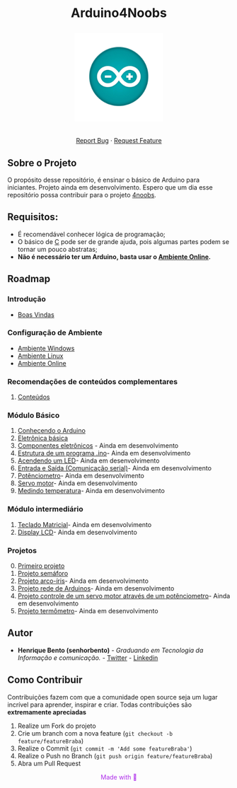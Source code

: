 
<h1 align="center">Arduino4Noobs
<p align="center">
    <img src="src/imgs/ino.png" alt="Arduino Uno" width="200">
</p></h1>

<p align="center">
    <a href="https://github.com/senhorbento/arduino4noobs/issues">Report Bug</a>
    ·
    <a href="https://github.com/senhorbento/arduino4noobs/issues">Request Feature</a>
  </p>

## Sobre o Projeto

O propósito desse repositório, é ensinar o básico de Arduino para iniciantes.
Projeto ainda em desenvolvimento. Espero que um dia esse repositório possa contribuir para o projeto [4noobs](https://github.com/he4rt/4noobs).

## Requisitos:  
<p></p>

- É recomendável conhecer lógica de programação;  
- O básico de [C](https://github.com/jpaulohe4rt/c4noobs) pode ser de grande ajuda, pois algumas partes podem se tornar um pouco abstratas;  
- **Não é necessário ter um Arduino, basta usar o [Ambiente Online](/src/2-Ambiente/3-Ambiente-online.md).**  
 
## Roadmap

### Introdução

- [Boas Vindas](/src/1-Introducao/1-Boas-vindas.md)

### Configuração de Ambiente

- [Ambiente Windows](/src/2-Ambiente/1-Ambiente-windows.md)
- [Ambiente Linux](/src/2-Ambiente/2-Ambiente-linux.md)
- [Ambiente Online](/src/2-Ambiente/3-Ambiente-online.md)

### Recomendações de conteúdos complementares

1. [Conteúdos](/src/3-Extras/1-Extras.md)

### Módulo Básico

01. [Conhecendo o Arduino](/src/4-Modulo-basico/1-Conhecendo.md)
00. [Eletrônica básica](/src/4-Modulo-basico/2-Eletronica-basica.md) 
00. [Componentes eletrônicos](/src/4-Modulo-basico/3-Componentes-eletronicos.md) - Ainda em desenvolvimento
00. [Estrutura de um programa .ino](/src/4-Modulo-basico/zEm-desenvolvimento.md)- Ainda em desenvolvimento
00. [Acendendo um LED](/src/4-Modulo-basico/zEm-desenvolvimento.md)- Ainda em desenvolvimento  
00. [Entrada e Saída (Comunicação serial)](/src/4-Modulo-basico/zEm-desenvolvimento.md)- Ainda em desenvolvimento 
00. [Potênciometro](/src/4-Modulo-basico/zEm-desenvolvimento.md)- Ainda em desenvolvimento  
00. [Servo motor](/src/4-Modulo-basico/zEm-desenvolvimento.md)- Ainda em desenvolvimento  
00. [Medindo temperatura](/src/4-Modulo-basico/zEm-desenvolvimento.md)- Ainda em desenvolvimento  

### Módulo intermediário

01. [Teclado Matricial](/src/4-Modulo-basico/zEm-desenvolvimento.md)- Ainda em desenvolvimento 
00. [Display LCD](/src/4-Modulo-basico/zEm-desenvolvimento.md)- Ainda em desenvolvimento 

### Projetos
00. [Primeiro projeto](/src/Projetos/0-Projeto-blink.md)
01. [Projeto semáforo](/src/Projetos/1-Projeto-semaforo.md)
00. [Projeto arco-íris](/src/Projetos/2-Projeto-RGB.md)- Ainda em desenvolvimento  
00. [Projeto rede de Arduinos](/src/Projetos/3-Projeto-Rede.md)- Ainda em desenvolvimento  
00. [Projeto controle de um servo motor através de um potênciometro](/src/Projetos/4-Projeto-controle-servo.md)- Ainda em desenvolvimento  
00. [Projeto termômetro](/src/4-Modulo-basico/zEm-desenvolvimento.md)- Ainda em desenvolvimento  
## Autor

- **Henrique Bento (senhorbento)** - _Graduando em Tecnologia da Informação e comunicação._ - [Twitter](https://twitter.com/_MisterBento) - [Linkedin](https://www.linkedin.com/in/henrique-bento-97a4b8231/)

## Como Contribuir

Contribuições fazem com que a comunidade open source seja um lugar incrível para aprender, inspirar e criar. Todas contribuições
são **extremamente apreciadas**

1. Realize um Fork do projeto
2. Crie um branch com a nova feature (`git checkout -b feature/featureBraba`)
3. Realize o Commit (`git commit -m 'Add some featureBraba'`)
4. Realize o Push no Branch (`git push origin feature/featureBraba`)
5. Abra um Pull Request

<p align="center" style="color:#AE2EEA">Made with 💜</p>